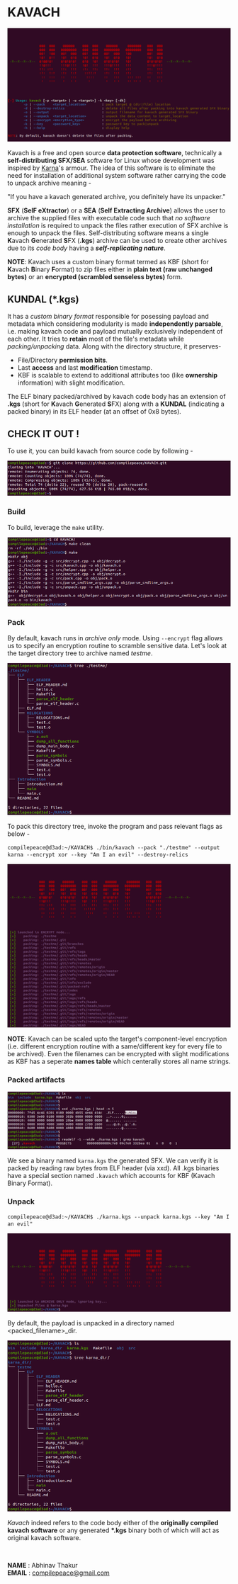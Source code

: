 # KAVACH
![help](./images/help.png)

Kavach is a free and open source **data protection software**, technically a **self-distributing SFX/SEA** software for Linux whose development was inspired by [Karna]'s armour. The idea of this software is to eliminate the need for installation of additional system software rather carrying the code to unpack archive meaning -

"If you have a kavach generated archive, you definitely have its unpacker." 

**SFX** (**SelF eXtractor**) or a **SEA** (**Self Extracting Archive**) allows the user to archive the supplied files with executable code such that *no software installation* is required to unpack the files rather execution of SFX archive is enough to unpack the files. Self-distributing software means a single **K**avach **G**enerated **S**FX (**.kgs**) archive can be used to create other archives due to its *code body* having a ***self-replicating nature***. 

 
 **NOTE**: Kavach uses a custom binary format termed as KBF (short for **K**avach **B**inary **F**ormat) to zip files either in **plain text (raw unchanged bytes)** or an **encrypted (scrambled senseless bytes)** form.


## KUNDAL (*.kgs)
It has a *custom binary format* responsible for posessing payload and metadata which considering modularity is made **independently parsable**, i.e. making kavach code and payload mutually exclusively independent of each other. It tries to **retain** most of the file's metadata while *packing/unpacking* data. Along with the directory structure, it preserves-
* File/Directory **permission bits**.
* Last **access** and last **modification** timestamp.
* KBF is scalable to extend to additional attributes too (like **ownership** information) with slight modification.

The ELF binary packed/archived by kavach code body has an extension of **.kgs** (short for **K**avach **G**enerated **S**FX) along with a **KUNDAL** (indicating a packed binary) in its ELF header (at an offset of 0x8 bytes). 


## CHECK IT OUT !
To use it, you can build kavach from source code by following -

![git_clone](./images/git_clone.png)

### Build
To build, leverage the `make` utility.

![build](./images/build.png)

### Pack
By default, kavach runs in *archive only* mode. Using `--encrypt` flag allows us to specify an encryption routine to scramble sensitive data. Let's look at the target directory tree to archive named *testme*.

![target](./images/target.png)

To pack this directory tree, invoke the program and pass relevant flags as below - 
```
compilepeace@d3ad:~/KAVACH$ ./bin/kavach --pack "./testme" --output karna --encrypt xor --key "Am I an evil" --destroy-relics
```

![pack](./images/pack.png)

**NOTE**: Kavach can be scaled upto the target's component-level encryption (i.e. different encryption routine with a same/different key for every file to be archived). Even the filenames can be encrypted with slight modifications as KBF has a seperate **names table** which centerally stores all name strings.

### Packed artifacts

![metadata](./images/metadata.png)

We see a binary named `karna.kgs` the generated SFX. We can verify it is packed by reading raw bytes from ELF header (via xxd). All .kgs binaries have a special section named `.kavach` which accounts for KBF (Kavach Binary Format).


### Unpack
```
compilepeace@d3ad:~/KAVACH$ ./karna.kgs --unpack karna.kgs --key "Am I an evil"
```

![unpack](./images/unpack.png)

By default, the payload is unpacked in a directory named \<packed_filename\>_dir.

![unpack_dir](./images/unpack_dir.png)


*Kavach* indeed refers to the code body either of the **originally compiled kavach software** or any generated **\*.kgs** binary both of which will act as original kavach software.

<br>

[Karna]: https://en.wikipedia.org/wiki/Karna


**NAME**  : Abhinav Thakur <br>
**EMAIL** : compilepeace@gmail.com  